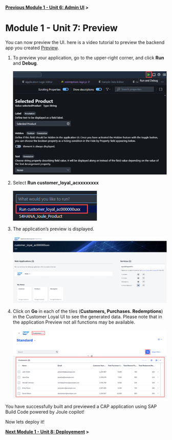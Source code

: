 **[Previous Module 1 - Unit 6: Admin UI](./251-6_AdminUI.md) >**

# Module 1 - Unit 7: Preview


You can now preview the UI. here is a video tutorial to preview the backend app you created <a href="https://video.sap.com/media/t/1_eht1hhe4">Preview</a>.

1. To preview your application, go to the upper-right corner, and click **Run** and **Debug**.<br><br>
![](./Images/101-9_Preview-1.png)

2. Select **Run customer_loyal_acxxxxxxxx**<br><br>
![](./Images/101-9_Preview-2.png)

3. The application’s preview is displayed.<br><br>
![](./Images/101-9_Preview-3.png)

4. Click on **Go** in each of the tiles (**Customers, Purchases. Redemptions**) in the Customer Loyal UI to see the generated data. Please note that in the application Preview not all functions may be available.<br><br>
![](./Images/101-9_Preview-4.png)

 You have successfully built and previewed a CAP application using SAP Build Code powered by Joule copilot!

 Now lets deploy it!

 **[Next Module 1 - Unit 8: Deployement](./251-8_Deployment.md) >**